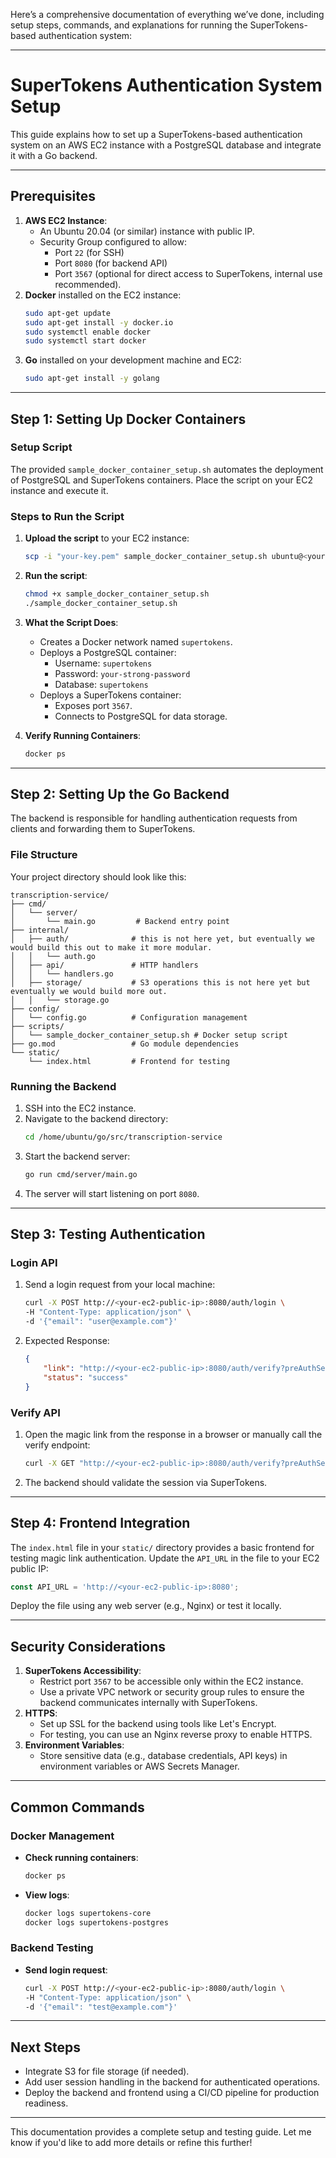 Here’s a comprehensive documentation of everything we’ve done, including setup steps, commands, and explanations for running the SuperTokens-based authentication system:

---

# **SuperTokens Authentication System Setup**

This guide explains how to set up a SuperTokens-based authentication system on an AWS EC2 instance with a PostgreSQL database and integrate it with a Go backend.

---

## **Prerequisites**
1. **AWS EC2 Instance**:
   - An Ubuntu 20.04 (or similar) instance with public IP.
   - Security Group configured to allow:
     - Port `22` (for SSH)
     - Port `8080` (for backend API)
     - Port `3567` (optional for direct access to SuperTokens, internal use recommended).
2. **Docker** installed on the EC2 instance:
   ```bash
   sudo apt-get update
   sudo apt-get install -y docker.io
   sudo systemctl enable docker
   sudo systemctl start docker
   ```
3. **Go** installed on your development machine and EC2:
   ```bash
   sudo apt-get install -y golang
   ```

---

## **Step 1: Setting Up Docker Containers**

### **Setup Script**
The provided `sample_docker_container_setup.sh` automates the deployment of PostgreSQL and SuperTokens containers. Place the script on your EC2 instance and execute it.

### **Steps to Run the Script**
1. **Upload the script** to your EC2 instance:
   ```bash
   scp -i "your-key.pem" sample_docker_container_setup.sh ubuntu@<your-ec2-ip>:/home/ubuntu/
   ```
2. **Run the script**:
   ```bash
   chmod +x sample_docker_container_setup.sh
   ./sample_docker_container_setup.sh
   ```
3. **What the Script Does**:
   - Creates a Docker network named `supertokens`.
   - Deploys a PostgreSQL container:
     - Username: `supertokens`
     - Password: `your-strong-password`
     - Database: `supertokens`
   - Deploys a SuperTokens container:
     - Exposes port `3567`.
     - Connects to PostgreSQL for data storage.

4. **Verify Running Containers**:
   ```bash
   docker ps
   ```

---

## **Step 2: Setting Up the Go Backend**

The backend is responsible for handling authentication requests from clients and forwarding them to SuperTokens.

### **File Structure**
Your project directory should look like this:
```
transcription-service/
├── cmd/
│   └── server/
│       └── main.go         # Backend entry point
├── internal/
│   ├── auth/              # this is not here yet, but eventually we would build this out to make it more modular.
│   │   └── auth.go
│   ├── api/               # HTTP handlers
│   │   └── handlers.go
│   ├── storage/           # S3 operations this is not here yet but eventually we would build more out.
│   │   └── storage.go
├── config/
│   └── config.go          # Configuration management
├── scripts/
│   └── sample_docker_container_setup.sh # Docker setup script
├── go.mod                 # Go module dependencies
└── static/
    └── index.html         # Frontend for testing
```

### **Running the Backend**
1. SSH into the EC2 instance.
2. Navigate to the backend directory:
   ```bash
   cd /home/ubuntu/go/src/transcription-service
   ```
3. Start the backend server:
   ```bash
   go run cmd/server/main.go
   ```
4. The server will start listening on port `8080`.

---

## **Step 3: Testing Authentication**

### **Login API**
1. Send a login request from your local machine:
   ```bash
   curl -X POST http://<your-ec2-public-ip>:8080/auth/login \
   -H "Content-Type: application/json" \
   -d '{"email": "user@example.com"}'
   ```
2. Expected Response:
   ```json
   {
       "link": "http://<your-ec2-public-ip>:8080/auth/verify?preAuthSessionId=<id>&tenantId=public#<linkCode>",
       "status": "success"
   }
   ```

### **Verify API**
1. Open the magic link from the response in a browser or manually call the verify endpoint:
   ```bash
   curl -X GET "http://<your-ec2-public-ip>:8080/auth/verify?preAuthSessionId=<id>&tenantId=public#<linkCode>"
   ```
2. The backend should validate the session via SuperTokens.

---

## **Step 4: Frontend Integration**

The `index.html` file in your `static/` directory provides a basic frontend for testing magic link authentication. Update the `API_URL` in the file to your EC2 public IP:
```javascript
const API_URL = 'http://<your-ec2-public-ip>:8080';
```

Deploy the file using any web server (e.g., Nginx) or test it locally.

---

## **Security Considerations**
1. **SuperTokens Accessibility**:
   - Restrict port `3567` to be accessible only within the EC2 instance.
   - Use a private VPC network or security group rules to ensure the backend communicates internally with SuperTokens.
2. **HTTPS**:
   - Set up SSL for the backend using tools like Let's Encrypt.
   - For testing, you can use an Nginx reverse proxy to enable HTTPS.
3. **Environment Variables**:
   - Store sensitive data (e.g., database credentials, API keys) in environment variables or AWS Secrets Manager.

---

## **Common Commands**

### **Docker Management**
- **Check running containers**:
  ```bash
  docker ps
  ```
- **View logs**:
  ```bash
  docker logs supertokens-core
  docker logs supertokens-postgres
  ```

### **Backend Testing**
- **Send login request**:
  ```bash
  curl -X POST http://<your-ec2-public-ip>:8080/auth/login \
  -H "Content-Type: application/json" \
  -d '{"email": "test@example.com"}'
  ```

---

## **Next Steps**
- Integrate S3 for file storage (if needed).
- Add user session handling in the backend for authenticated operations.
- Deploy the backend and frontend using a CI/CD pipeline for production readiness.

---

This documentation provides a complete setup and testing guide. Let me know if you'd like to add more details or refine this further!
